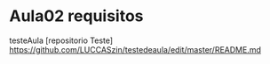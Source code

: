 #  Aula02  requisitos
testeAula
[repositorio Teste] https://github.com/LUCCASzin/testedeaula/edit/master/README.md
